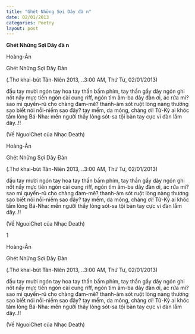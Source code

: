 ```yaml
---
title: "Ghét Những Sợi Dây đà n"
date: 02/01/2013
categories: Poetry
layout: post
---
```


**Ghét Những Sợi Dây đà n**

Hoàng-Ân

Ghét Những Sợi Dây Đàn

(.Thơ khai-bút Tân-Niên 2013,
..3:00 AM, Thứ Tư, 02/01/2013)


đầu tay mười ngón tay hoa
tay thần bấm phím, tay thần gẩy dây
ngón ghi nốt nẩy mực tiên
ngón cài cung riff, ngón tìm âm-ba
dây đàn ơi, ác rứa mi?
sao mi quyến-rũ cho chàng đam-mê?
thanh-âm sót ruột lòng nàng
thương sao biết nói nỗi-niềm sao đây?
tay mềm, da mỏng, chàng ơi!
Tử-Kỳ ai khóc tấm lòng Bá-Nha:
mến người thấy lòng sót-sa
tội bàn tay cực vì đàn lắm dây..!!

(Về NguoiChet của Nhạc Death)

Hoàng-Ân

Ghét Những Sợi Dây Đàn

(.Thơ khai-bút Tân-Niên 2013,
..3:00 AM, Thứ Tư, 02/01/2013)


đầu tay mười ngón tay hoa
tay thần bấm phím, tay thần gẩy dây
ngón ghi nốt nẩy mực tiên
ngón cài cung riff, ngón tìm âm-ba
dây đàn ơi, ác rứa mi?
sao mi quyến-rũ cho chàng đam-mê?
thanh-âm sót ruột lòng nàng
thương sao biết nói nỗi-niềm sao đây?
tay mềm, da mỏng, chàng ơi!
Tử-Kỳ ai khóc tấm lòng Bá-Nha:
mến người thấy lòng sót-sa
tội bàn tay cực vì đàn lắm dây..!!

(Về NguoiChet của Nhạc Death)

1


Hoàng-Ân

Ghét Những Sợi Dây Đàn

(.Thơ khai-bút Tân-Niên 2013,
..3:00 AM, Thứ Tư, 02/01/2013)


đầu tay mười ngón tay hoa
tay thần bấm phím, tay thần gẩy dây
ngón ghi nốt nẩy mực tiên
ngón cài cung riff, ngón tìm âm-ba
dây đàn ơi, ác rứa mi?
sao mi quyến-rũ cho chàng đam-mê?
thanh-âm sót ruột lòng nàng
thương sao biết nói nỗi-niềm sao đây?
tay mềm, da mỏng, chàng ơi!
Tử-Kỳ ai khóc tấm lòng Bá-Nha:
mến người thấy lòng sót-sa
tội bàn tay cực vì đàn lắm dây..!!

(Về NguoiChet của Nhạc Death)
